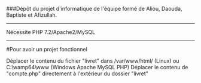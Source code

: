 ###Dépôt du projet d'informatique de l'équipe formé de Aliou, Daouda, Baptiste et Afizullah.

----------
Nécessite PHP 7.2/Apache2/MySQL

----------

#Pour avoir un projet fonctionnel

Déplacer le contenu du fichier "livret" dans /var/www/html/ (Linux)
										ou  C:\wamp64\www	(Windows Apache MySQL PHP)
Déplacer le contenu de "compte.php" directement à l'extérieur du dossier "livret"